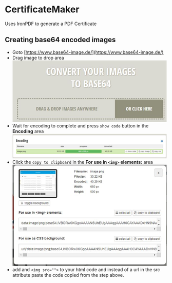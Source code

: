 # CertificateMaker
Uses IronPDF to generate a PDF Certificate


## Creating base64 encoded images

- Goto [https://www.base64-image.de/](https://www.base64-image.de/)
- Drag image to drop area
![drop area](docs/images/convert1.jpg)
- Wait for encoding to complete and press ```show code``` button in the **Encoding** area
![show code](docs/images/convert2.jpg)
- Click the ```copy to clipboard``` in the **For use in ```<img>``` elements:** area
![copy to clipboard](docs/images/convert3.jpg)
- add and ```<img src="">``` to your html code and instead of a url in the src attribute paste the code copied from the step above.